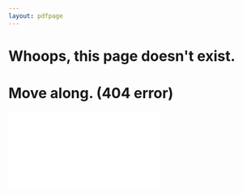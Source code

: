 ```yaml
---
layout: pdfpage
---
```


<div class="text-center">
  <h1>Whoops, this page doesn't exist.</h1>
  <h1>Move along. (404 error)</h1>


<object data="assets/data/PN.pdf" width="1000" height="1000" type='application/pdf'></object>
 <object data="assets/data/PN.pdf" type="application/pdf" width="300" height="200">
   <embed src="assets/data/PN.pdf" type="application/pdf">
 </object>
</div>

